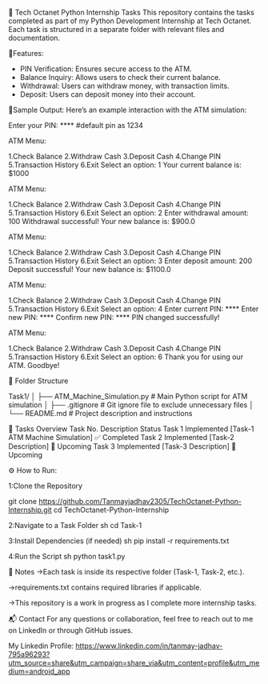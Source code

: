📌 Tech Octanet Python Internship Tasks
This repository contains the tasks completed as part of my Python Development Internship at Tech Octanet. Each task is structured in a separate folder with relevant files and documentation.

📌Features:

- PIN Verification: Ensures secure access to the ATM.
- Balance Inquiry: Allows users to check their current balance.
- Withdrawal: Users can withdraw money, with transaction limits.
- Deposit: Users can deposit money into their account.

📌Sample Output: Here’s an example interaction with the ATM simulation:

Enter your PIN: ****  #default pin as 1234

ATM Menu:

1.Check Balance
2.Withdraw Cash
3.Deposit Cash
4.Change PIN
5.Transaction History
6.Exit 
Select an option: 1 Your current balance is: $1000

ATM Menu:

1.Check Balance
2.Withdraw Cash
3.Deposit Cash
4.Change PIN
5.Transaction History
6.Exit 
Select an option: 2 Enter withdrawal amount: 100 Withdrawal successful! Your new balance is: $900.0

ATM Menu:

1.Check Balance
2.Withdraw Cash
3.Deposit Cash
4.Change PIN
5.Transaction History
6.Exit 
Select an option: 3 Enter deposit amount: 200 Deposit successful! Your new balance is: $1100.0

ATM Menu:

1.Check Balance
2.Withdraw Cash
3.Deposit Cash
4.Change PIN
5.Transaction History
6.Exit 
Select an option: 4 Enter current PIN: **** Enter new PIN: **** Confirm new PIN: **** PIN changed successfully!

ATM Menu:

1.Check Balance
2.Withdraw Cash
3.Deposit Cash
4.Change PIN
5.Transaction History
6.Exit 
Select an option: 6 Thank you for using our ATM. Goodbye!


📂 Folder Structure

Task1/ │ ├── ATM_Machine_Simulation.py # Main Python script for ATM simulation │ ├── .gitignore # Git ignore file to exclude unnecessary files │ └── README.md # Project description and instructions

📜 Tasks Overview
Task No.	Description	Status
Task 1	Implemented [Task-1 ATM Machine Simulation]	✅ Completed
Task 2	Implemented [Task-2 Description]	🚀 Upcoming
Task 3	Implemented [Task-3 Description]	🚀 Upcoming


⚙️ How to Run:

1:Clone the Repository

git clone https://github.com/Tanmayjadhav2305/TechOctanet-Python-Internship.git
cd TechOctanet-Python-Internship

2:Navigate to a Task Folder
sh
cd Task-1

3:Install Dependencies (if needed)
sh
pip install -r requirements.txt

4:Run the Script
sh
python task1.py


📌 Notes
->Each task is inside its respective folder (Task-1, Task-2, etc.).

->requirements.txt contains required libraries if applicable.

->This repository is a work in progress as I complete more internship tasks.


📬 Contact
For any questions or collaboration, feel free to reach out to me on LinkedIn or through GitHub issues.

My Linkedin Profile: https://www.linkedin.com/in/tanmay-jadhav-795a96293?utm_source=share&utm_campaign=share_via&utm_content=profile&utm_medium=android_app
